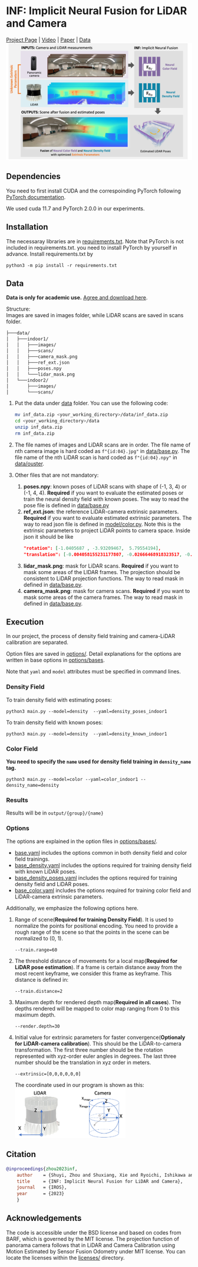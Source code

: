 # INF: Implicit Neural Fusion for LiDAR and Camera
[Project Page](https://shuyizhou495.github.io/inf-project-page/) | [Video](https://youtu.be/I1MJ_tUdNB4) | [Paper](http://arxiv.org/abs/2308.14414) | [Data](#data)
![Overview of INF](/pics/overview.png "Overview of INF")
## Dependencies
You need to first install CUDA and the correspoinding PyTorch following [PyTorch documentation](https://pytorch.org/get-started/locally/).

We used cuda 11.7 and PyTorch 2.0.0 in our experiments.
## Installation
The necessaray libraries are in [requirements.txt](requirements.txt). Note that PyTorch is not included in requirements.txt. you need to install PyTorch by yourself in advance.
Install requirements.txt by
```shell
python3 -m pip install -r requirements.txt
```

## Data
**Data is only for academic use.** [Agree and download here](https://www.cvl.iis.u-tokyo.ac.jp/~zhoushuyi495/dataset/inf_data.zip). 

Structure:   
Images are saved in images folder, while LiDAR scans are saved in scans folder.
```
├───data/
│   ├───indoor1/
│   │   ├───images/
│   │   ├───scans/
│   │   ├───camera_mask.png
│   │   ├───ref_ext.json
│   │   ├───poses.npy
│   │   └───lidar_mask.png
│   └───indoor2/
│       ├───images/
│       └───scans/
```

1. Put the data under [data](./data) folder. You can use the following code:
   ```bash
   mv inf_data.zip <your_working_directory>/data/inf_data.zip
   cd <your_working_directory>/data
   unzip inf_data.zip
   rm inf_data.zip
   ```

2. The file names of images and LiDAR scans are in order.
The file name of nth camera image is hard coded as `f"{id:04}.jpg"` in [data/base.py](data/base.py#L165). The file name of the nth LiDAR scan is hard coded as `f"{id:04}.npy"` in [data/ouster](data/ouster.py#L70).
1. Other files that are not mandatory:
   1. **poses.npy**: known poses of LiDAR scans with shape of (-1, 3, 4) or (-1, 4, 4). **Required** if you want to evaluate the estimated poses or train the neural density field with known poses. The way to read the pose file is defined in [data/base.py](data/base.py#L253)
   2. **ref_ext.json**: the reference LiDAR-camera extrinsic parameters. **Required** if you want to evaluate estimated extrinsic parameters. The way to read json file is defined in [model/color.py](model/color.py#L253). Note this is the extrinsic parameters to project LiDAR points to camera space. Inside json it should be like
      ```json
      "rotation": [-1.0405687 , -3.93209467,  5.79554194],
      "translation": [-0.004058155231177807, -0.02666468918323517, -0.19954881072044373]
      ```
   3. **lidar_mask.png**: mask for LiDAR scans. **Required** if you want to mask some areas of the LIDAR frames. The projection should be consistent to LiDAR projection functions. The way to read mask in defined in [data/base.py](data/base.py#L232).
   4. **camera_mask.png**: mask for camera scans. **Required** if you want to mask some areas of the camera frames. The way to read mask in defined in [data/base.py](data/base.py#L119).

## Execution
In our project, the process of density field training and camera-LiDAR calibration are separated.

Option files are saved in [options/](options/). Detail explanations for the options are written in base options in [options/bases](options/bases).

Note that `yaml` and `model` attributes must be specified in command lines.

### Density Field
To train density field with estimating poses:
```shell
python3 main.py --model=density  --yaml=density_poses_indoor1
```
To train density field with known poses:
```shell
python3 main.py --model=density  --yaml=density_known_indoor1
```

### Color Field
**You need to specify the `name` used for density field training in `density_name` tag.**
```shell
python3 main.py --model=color --yaml=color_indoor1 --density_name=density
```
### Results
Results will be in `output/{group}/{name}`

### Options
The options are explained in the option files in [options/bases/](options/bases/). 
- [base.yaml](options/bases/base.yaml) includes the options common in both density field and color field trainings. 
- [base_density.yaml](options/bases/base_density.yaml) includes the options required for training density field with known LiDAR poses.
- [base_density_poses.yaml](options/bases/base_density_poses.yaml) includes the options required for training density field and LiDAR poses.
- [base_color.yaml](options/bases/base_color.yaml) includes the options required for training color field and LiDAR-camera extrinsic parameters.
  
Additionally, we emphasize the following options here.
1. Range of scene(**Required for training Density Field**). It is used to normalize the points for positional encoding. You need to provide a rough range of the scene so that the points in the scene can be normalized to (0, 1).
   ```
   --train.range=60
   ```
2. The threshold distance of movements for a local map(**Required for LiDAR pose estimation**). If a frame is certain distance away from the most recent keyframe, we consider this frame as keyframe. This distance is defined in:
   ```
   --train.distance=2
   ```
3. Maximum depth for rendered depth map(**Required in all cases**). The depths rendered will be mapped to color map ranging from 0 to this maximum depth.
   ```
   --render.depth=30
   ```
4. Initial value for extrinsic parameters for faster convergence(**Optionaly for LiDAR-camera calibration**). This should be the LiDAR-to-camera transformation. The first three number should be the rotation represented with xyz-order euler angles in degrees. The last three number should be the translation in xyz order in meters.
   ```
   --extrinsic=[0,0,0,0,0,0]
   ```
   The coordinate used in our program is shown as this:  
   <img src="pics/axis.png" alt="Cooridnate" width="300"/>


## Citation
```bibtex
@inproceedings{zhou2023inf,
    author    = {Shuyi, Zhou and Shuxiang, Xie and Ryoichi, Ishikawa and Ken, Sakurada and Masaki, Onishi and Takeshi, Oishi},
    title     = {INF: Implicit Neural Fusion for LiDAR and Camera},
    journal   = {IROS},
    year      = {2023}
    }
```

## Acknowledgements
The code is accessible under the BSD license and based on codes from BARF, which is governed by the MIT license. The projection function of panorama camera follows that in LiDAR and Camera Calibration using Motion Estimated by Sensor Fusion Odometry under MIT license. You can locate the licenses within the [licenses/](licenses) directory.